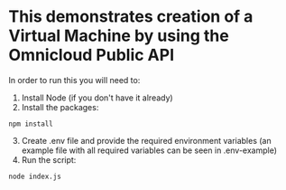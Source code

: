 # This demonstrates creation of a Virtual Machine by using the Omnicloud Public API

In order to run this you will need to:
1. Install Node (if you don't have it already)
2. Install the packages:
```
npm install
```
3. Create .env file and provide the required environment variables (an example file with all required variables can be seen in .env-example)
4. Run the script:
```
node index.js
```
